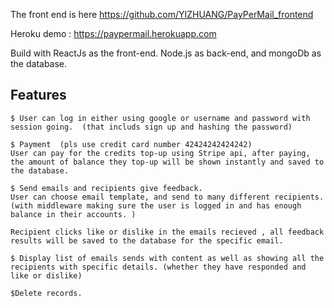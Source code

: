 The front end is here https://github.com/YIZHUANG/PayPerMail_frontend

Heroku demo : https://paypermail.herokuapp.com

Build with ReactJs as the front-end. Node.js as back-end, and mongoDb as the
database.


## Features


```
$ User can log in either using google or username and password with session going.  (that includs sign up and hashing the password)
```

```
$ Payment  (pls use credit card number 42424242424242)
User can pay for the credits top-up using Stripe api, after paying, the amount of balance they top-up will be shown instantly and saved to the database.
```

```
$ Send emails and recipients give feedback.
User can choose email template, and send to many different recipients. (with middleware making sure the user is logged in and has enough balance in their accounts. )

Recipient clicks like or dislike in the emails recieved , all feedback results will be saved to the database for the specific email.
```

```
$ Display list of emails sends with content as well as showing all the recipients with specific details. (whether they have responded and like or dislike)
```

```
$Delete records.
```
